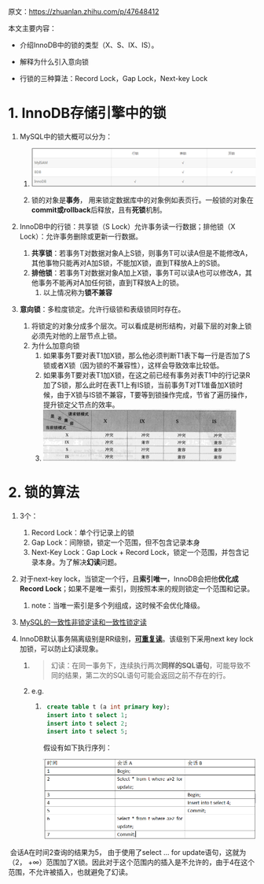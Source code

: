

原文：https://zhuanlan.zhihu.com/p/47648412

本文主要内容：

* 介绍InnoDB中的锁的类型（X、S、IX、IS）。

* 解释为什么引入意向锁

* 行锁的三种算法：Record Lock，Gap Lock，Next-key Lock

# 1. InnoDB存储引擎中的锁

1. MySQL中的锁大概可以分为：

    1. ![img](https://raw.githubusercontent.com/10kshuaizhang/note-images/main/202112132010549.jpg)

    2. 锁的对象是**事务**， 用来锁定数据库中的对象例如表页行。一般锁的对象在**commit或rollback**后释放，且有**死锁**机制。

2. InnoDB中的行锁：共享锁（S Lock）允许事务读一行数据；排他锁（X Lock）：允许事务删除或更新一行数据。

    1. **共享锁**：若事务T对数据对象A上S锁，则事务T可以读A但是不能修改A，其他事物只能再对A加S锁，不能加X锁，直到T释放A上的S锁。
    2. **排他锁**：若事务T对数据对象A加上X锁，事务T可以读A也可以修改A，其他事务不能再对A加任何锁，直到T释放A上的锁。
        1. 以上情况称为**锁不兼容**

3. **意向锁**：多粒度锁定。允许行级锁和表级锁同时存在。

    1. 将锁定的对象分成多个层次。可以看成是树形结构，对最下层的对象上锁必须先对他的上层节点上锁。
    2. 为什么加意向锁
        1. 如果事务T要对表T1加X锁，那么他必须判断T1表下每一行是否加了S锁或者X锁（因为锁的不兼容性），这样会导致效率比较低。
        2. 如果事务T要对表T1加X锁，在这之前已经有事务对表T1中的行记录R加了S锁，那么此时在表T1上有IS锁，当前事务T对T1准备加X锁时候，由于X锁与IS锁不兼容，T要等到锁操作完成，节省了遍历操作，提升锁定父节点的效率。
        3. <img src="https://raw.githubusercontent.com/10kshuaizhang/note-images/main/202112132023529.jpg" alt="img" style="zoom:50%;" />

# 2. 锁的算法

1. 3个：

    1. Record Lock：单个行记录上的锁
    2. Gap Lock：间隙锁，锁定一个范围，但不包含记录本身
    3. Next-Key Lock：Gap Lock + Record Lock，锁定一个范围，并包含记录本身。为了解决**幻读**问题。

2. 对于next-key lock，当锁定一个行，且**索引唯一**，InnoDB会把他**优化成Record Lock**；如果不是唯一索引，则按照本来的规则锁定一个范围和记录。

    1. note：当唯一索引是多个列组成，这时候不会优化降级。

3. [MySQL的一致性非锁定读和一致性锁定读](https://www.jianshu.com/p/45900fe75e51)

4. InnoDB默认事务隔离级别是RR级别，**<u>可重复读</u>**。该级别下采用next key lock加锁，可以防止幻读现象。

    1. > 幻读：在同一事务下，连续执行两次**同样的SQL语句**，可能导致不同的结果，第二次的SQL语句可能会返回之前不存在的行。

    2. e.g.

        1. ```sql
            create table t (a int primary key);
            insert into t select 1;
            insert into t select 2;
            insert into t select 5;
            ```

            假设有如下执行序列：

            ![preview](https://raw.githubusercontent.com/10kshuaizhang/note-images/main/202112141948766.jpg)

​					会话A在时间2查询的结果为5， 由于使用了select ... for update语句，这就为（2， +∞）范围加了X锁。因此对于这个范围内的插入是不允许的，由于4在这个范围，不允许被插入，也就避免了幻读。



































